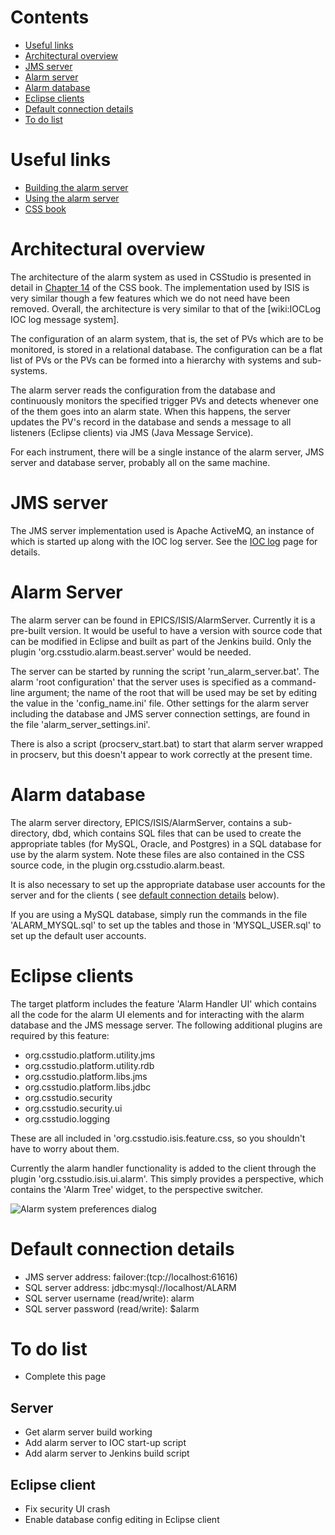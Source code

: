 # Contents
* [Useful links](#Useful-links)
* [Architectural overview](#Architectural-overview)
* [JMS server](#JMS-server)
* [Alarm server](#Alarm-server)
* [Alarm database](#Alarm-database)
* [Eclipse clients](#Eclipse-clients)
* [Default connection details](#Default-connection-details)
* [To do list](#To-do-list)

# Useful links
* [Building the alarm server](https://trac.isis.rl.ac.uk/ICP/wiki/BuildingAlarmServerMySql)
* [Using the alarm server](https://trac.isis.rl.ac.uk/ICP/wiki/UsingAlarmServerMySql)
* [CSS book](http://cs-studio.sourceforge.net/docbook/ch14.html)

# Architectural overview
The architecture of the alarm system as used in CSStudio is presented in detail in [Chapter 14](http://cs-studio.sourceforge.net/docbook/ch14.html) of the CSS book. The implementation used by ISIS is very similar though a few features which we do not need have been removed. Overall, the architecture is very similar to that of the [wiki:IOCLog IOC log message system]. 

The configuration of an alarm system, that is, the set of PVs which are to be monitored, is stored in a relational database. The configuration can be a flat list of PVs or the PVs can be formed into a hierarchy with systems and sub-systems.

The alarm server reads the configuration from the database and continuously monitors the specified trigger PVs and detects whenever one of the them goes into an alarm state. When this happens, the server updates the PV's record in the database and sends a message to all listeners (Eclipse clients) via JMS (Java Message Service).

For each instrument, there will be a single instance of the alarm server, JMS server and database server, probably all on the same machine.

# JMS server
The JMS server implementation used is Apache ActiveMQ, an instance of which is started up along with the IOC log server. See the [IOC log](Ioc-message-logging) page for details.

# Alarm Server
The alarm server can be found in EPICS/ISIS/AlarmServer. Currently it is a pre-built version. It would be useful to have a version with source code that can be modified in Eclipse and built as part of the Jenkins build. Only the plugin 'org.csstudio.alarm.beast.server' would be needed.

The server can be started by running the script 'run_alarm_server.bat'. The alarm 'root configuration' that the server uses is specified as a command-line argument; the name of the root that will be used may be set by editing the value in the 'config_name.ini' file. Other settings for the alarm server including the database and JMS server connection settings, are found in the file 'alarm_server_settings.ini'.

There is also a script (procserv_start.bat) to start that alarm server wrapped in procserv, but this doesn't appear to work correctly at the present time.

# Alarm database

The alarm server directory, EPICS/ISIS/AlarmServer, contains a sub-directory, dbd, which contains SQL files that can be used to create the appropriate tables (for MySQL, Oracle, and Postgres) in a SQL database for use by the alarm system. Note these files are also contained in the CSS source code, in the plugin org.csstudio.alarm.beast.

It is also necessary to set up the appropriate database user accounts for the server and for the clients ( see [default connection details](#Default-connection-details) below).

If you are using a MySQL database, simply run the commands in the file 'ALARM_MYSQL.sql' to set up the tables and those in 'MYSQL_USER.sql' to set up the default user accounts.

# Eclipse clients

The target platform includes the feature 'Alarm Handler UI' which contains all the code for the alarm UI elements and for interacting with the alarm database and the JMS message server. The following additional plugins are required by this feature:

* org.csstudio.platform.utility.jms
* org.csstudio.platform.utility.rdb
* org.csstudio.platform.libs.jms
* org.csstudio.platform.libs.jdbc
* org.csstudio.security
* org.csstudio.security.ui
* org.csstudio.logging

These are all included in 'org.csstudio.isis.feature.css, so you shouldn't have to worry about them.

Currently the alarm handler functionality is added to the client through the plugin 'org.csstudio.isis.ui.alarm'. This simply provides a perspective, which contains the 'Alarm Tree' widget, to the perspective switcher.

![Alarm system preferences dialog](https://raw.githubusercontent.com/wiki/ISISComputingGroup/ibex_developers_manual/backend_system/Alarm-preferences.png "Alarm system preferences dialog")

# Default connection details

* JMS server address: failover:(tcp://localhost:61616)
* SQL server address: jdbc:mysql://localhost/ALARM
* SQL server username (read/write): alarm
* SQL server password (read/write): $alarm

# To do list

* Complete this page

## Server

* Get alarm server build working
* Add alarm server to IOC start-up script
* Add alarm server to Jenkins build script

## Eclipse client

* Fix security UI crash
* Enable  database config editing in Eclipse client